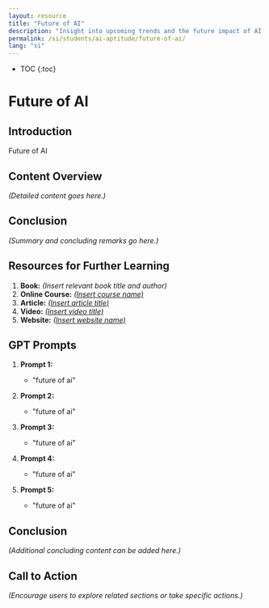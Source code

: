 ```yaml
---
layout: resource
title: "Future of AI"
description: "Insight into upcoming trends and the future impact of AI on society and various industries."
permalink: /si/students/ai-aptitude/future-of-ai/
lang: "si"
---
```

* TOC
{:toc}


# Future of AI

## Introduction
Future of AI

## Content Overview
*(Detailed content goes here.)*

## Conclusion
*(Summary and concluding remarks go here.)*

## Resources for Further Learning

1. **Book:** *(Insert relevant book title and author)*
2. **Online Course:** [*(Insert course name)*](#)
3. **Article:** [*(Insert article title)*](#)
4. **Video:** [*(Insert video title)*](#)
5. **Website:** [*(Insert website name)*](#)

## GPT Prompts

1. **Prompt 1:**
   - "future of ai"

2. **Prompt 2:**
   - "future of ai"

3. **Prompt 3:**
   - "future of ai"

4. **Prompt 4:**
   - "future of ai"

5. **Prompt 5:**
   - "future of ai"

## Conclusion
*(Additional concluding content can be added here.)*

## Call to Action
*(Encourage users to explore related sections or take specific actions.)*
